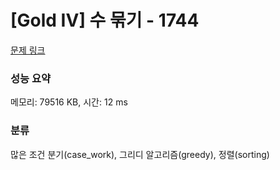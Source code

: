 # [Gold IV] 수 묶기 - 1744 

[문제 링크](https://www.acmicpc.net/problem/1744) 

### 성능 요약

메모리: 79516 KB, 시간: 12 ms

### 분류

많은 조건 분기(case_work), 그리디 알고리즘(greedy), 정렬(sorting)

